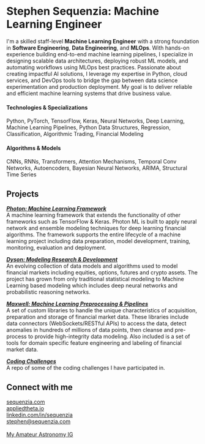 # Stephen Sequenzia: Machine Learning Engineer
I'm a skilled staff-level **Machine Learning Engineer** with a strong foundation in **Software Engineering**, **Data Engineering**, and **MLOps**. With hands-on experience building end-to-end machine learning pipelines, I specialize in designing scalable data architectures, deploying robust ML models, and automating workflows using MLOps best practices. Passionate about creating impactful AI solutions, I leverage my expertise in Python, cloud services, and DevOps tools to bridge the gap between data science experimentation and production deployment. My goal is to deliver reliable and efficient machine learning systems that drive business value.

#### **Technologies & Specializations** 
Python, PyTorch, TensorFlow, Keras, Neural Networks, Deep Learning, Machine Learning Pipelines, Python Data Structures, Regression, Classification, Algorithmic Trading, Financial Modeling

#### **Algorithms & Models**
CNNs, RNNs, Transformers, Attention Mechanisms, Temporal Conv Networks, Autoencoders, Bayesian Neural Networks, ARIMA, Structural Time Series

## Projects

[***Photon: Machine Learning Framework***](https://github.com/sequenzia/photon)<br>
A machine learning framework that extends the functionality of other frameworks such as TensorFlow & Keras. Photon ML is built to apply neural network and ensemble modeling techniques for deep learning financial algorithms. The framework supports the entire lifecycle of a machine learning project including data preparation, model development, training, monitoring, evaluation and deployment.

[***Dyson: Modeling Research & Development***](https://github.com/sequenzia/dyson)<br>
An evolving collection of data models and algorithms used to model financial markets including equities, options, futures and crypto assets. The project has grown from only traditional statistical modeling to Machine Learning based modeling which includes deep neural networks and probabilistic reasoning networks.

[***Maxwell: Machine Learning Preprocessing & Pipelines***](https://github.com/sequenzia/maxwell)<br>
A set of custom libraries to handle the unique characteristics of acquisition, preparation and storage of financial market data. These libraries include data connectors (WebSockets/RESTful APIs) to access the data, detect anomalies in hundreds of millions of data points, then cleanse and pre-process to provide high-integrity data modeling. Also included is a set of tools for domain specific feature engineering and labeling of financial market data.

[***Coding Challenges***](https://github.com/sequenzia/challenges)<br>
A repo of some of the coding challenges I have participated in.

## Connect with me
[sequenzia.com](https://sequenzia.com/)
<br>
[appliedtheta.io](https://appliedtheta.io/)
<br>
[linkedin.com/in/sequenzia](https://www.linkedin.com/in/sequenzia)
<br>
[stephen@sequenzia.com](mailto:stephen@sequenzia.com)
<br>
<br>
[My Amateur Astronomy IG](https://www.instagram.com/sequenzia.sky/)
